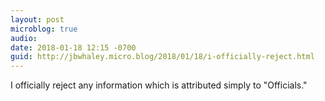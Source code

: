 ```yaml
---
layout: post
microblog: true
audio: 
date: 2018-01-18 12:15 -0700
guid: http://jbwhaley.micro.blog/2018/01/18/i-officially-reject.html
---
```

I officially reject any information which is attributed simply to "Officials."
